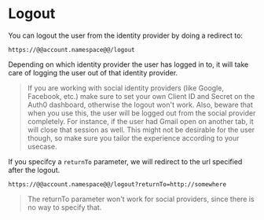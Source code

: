 # Logout

You can logout the user from the identity provider by doing a redirect to:

    https://@@account.namespace@@/logout

Depending on which identity provider the user has logged in to, it will take care of logging the user out of that identity provider.
> If you are working with social identity providers (like Google, Facebook, etc.) make sure to set your own Client ID and Secret on the Auth0 dashboard, otherwise the logout won't work. Also, beware that when you use this, the user will be logged out from the social provider completely. For instance, if the user had Gmail open on another tab, it will close that session as well. This might not be desirable for the user though, so make sure you tailor the experience according to your usecase.

If you specifcy a `returnTo` parameter, we will redirect to the url specified after the logout.

    https://@@account.namespace@@/logout?returnTo=http://somewhere

> The returnTo parameter won't work for social providers, since there is no way to specify that.
